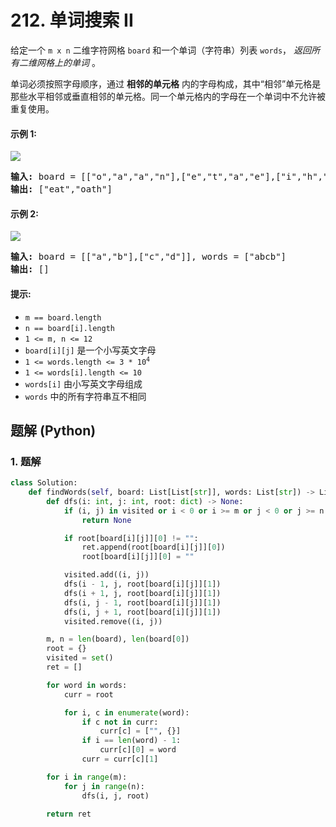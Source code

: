 # 212. 单词搜索 II
给定一个 `m x n` 二维字符网格 `board` 和一个单词（字符串）列表 `words`， *返回所有二维网格上的单词* 。

单词必须按照字母顺序，通过 **相邻的单元格** 内的字母构成，其中“相邻”单元格是那些水平相邻或垂直相邻的单元格。同一个单元格内的字母在一个单词中不允许被重复使用。

#### 示例 1:
![](https://assets.leetcode.com/uploads/2020/11/07/search1.jpg)
<pre>
<strong>输入:</strong> board = [["o","a","a","n"],["e","t","a","e"],["i","h","k","r"],["i","f","l","v"]], words = ["oath","pea","eat","rain"]
<strong>输出:</strong> ["eat","oath"]
</pre>

#### 示例 2:
![](https://assets.leetcode.com/uploads/2020/11/07/search2.jpg)
<pre>
<strong>输入:</strong> board = [["a","b"],["c","d"]], words = ["abcb"]
<strong>输出:</strong> []
</pre>

#### 提示:
* `m == board.length`
* `n == board[i].length`
* `1 <= m, n <= 12`
* `board[i][j]` 是一个小写英文字母
* <code>1 <= words.length <= 3 * 10<sup>4</sup></code>
* `1 <= words[i].length <= 10`
* `words[i]` 由小写英文字母组成
* `words` 中的所有字符串互不相同

## 题解 (Python)

### 1. 题解
```Python
class Solution:
    def findWords(self, board: List[List[str]], words: List[str]) -> List[str]:
        def dfs(i: int, j: int, root: dict) -> None:
            if (i, j) in visited or i < 0 or i >= m or j < 0 or j >= n or board[i][j] not in root:
                return None

            if root[board[i][j]][0] != "":
                ret.append(root[board[i][j]][0])
                root[board[i][j]][0] = ""

            visited.add((i, j))
            dfs(i - 1, j, root[board[i][j]][1])
            dfs(i + 1, j, root[board[i][j]][1])
            dfs(i, j - 1, root[board[i][j]][1])
            dfs(i, j + 1, root[board[i][j]][1])
            visited.remove((i, j))

        m, n = len(board), len(board[0])
        root = {}
        visited = set()
        ret = []

        for word in words:
            curr = root

            for i, c in enumerate(word):
                if c not in curr:
                    curr[c] = ["", {}]
                if i == len(word) - 1:
                    curr[c][0] = word
                curr = curr[c][1]

        for i in range(m):
            for j in range(n):
                dfs(i, j, root)

        return ret
```
